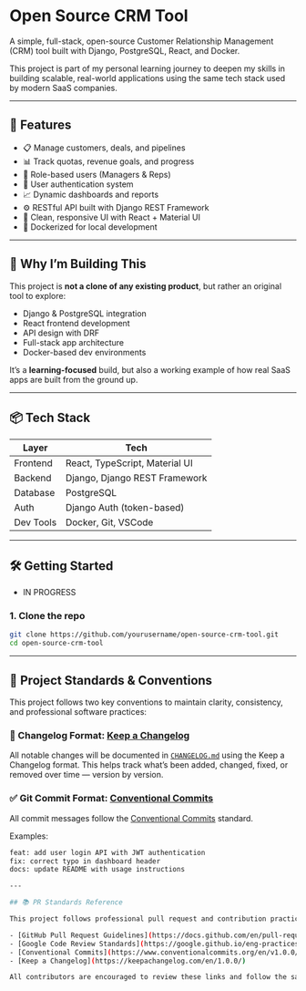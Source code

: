 # Open Source CRM Tool

A simple, full-stack, open-source Customer Relationship Management (CRM) tool built with Django, PostgreSQL, React, and Docker.

This project is part of my personal learning journey to deepen my skills in building scalable, real-world applications using the same tech stack used by modern SaaS companies.

---

## 🚀 Features

- 📋 Manage customers, deals, and pipelines
- 📊 Track quotas, revenue goals, and progress
- 👥 Role-based users (Managers & Reps)
- 🔐 User authentication system
- 📈 Dynamic dashboards and reports
- ⚙️ RESTful API built with Django REST Framework
- 🎨 Clean, responsive UI with React + Material UI
- 🐳 Dockerized for local development

---

## 🧠 Why I’m Building This

This project is **not a clone of any existing product**, but rather an original tool to explore:
- Django & PostgreSQL integration
- React frontend development
- API design with DRF
- Full-stack app architecture
- Docker-based dev environments

It’s a **learning-focused** build, but also a working example of how real SaaS apps are built from the ground up.

---

## 📦 Tech Stack

| Layer         | Tech                          |
|---------------|-------------------------------|
| Frontend      | React, TypeScript, Material UI |
| Backend       | Django, Django REST Framework |
| Database      | PostgreSQL                    |
| Auth          | Django Auth (token-based)     |
| Dev Tools     | Docker, Git, VSCode           |

---

## 🛠️ Getting Started

- IN PROGRESS

### 1. Clone the repo

```bash
git clone https://github.com/yourusername/open-source-crm-tool.git
cd open-source-crm-tool
```

---

## 🧾 Project Standards & Conventions

This project follows two key conventions to maintain clarity, consistency, and professional software practices:

### 📄 Changelog Format: [Keep a Changelog](https://keepachangelog.com/en/1.0.0/)
All notable changes will be documented in [`CHANGELOG.md`](./CHANGELOG.md) using the Keep a Changelog format.
This helps track what’s been added, changed, fixed, or removed over time — version by version.

### ✅ Git Commit Format: [Conventional Commits](https://www.conventionalcommits.org/en/v1.0.0/)
All commit messages follow the [Conventional Commits](https://www.conventionalcommits.org/en/v1.0.0/) standard.

Examples:
```bash
feat: add user login API with JWT authentication
fix: correct typo in dashboard header
docs: update README with usage instructions

---

## 📚 PR Standards Reference

This project follows professional pull request and contribution practices modeled after:

- [GitHub Pull Request Guidelines](https://docs.github.com/en/pull-requests)
- [Google Code Review Standards](https://google.github.io/eng-practices/review/)
- [Conventional Commits](https://www.conventionalcommits.org/en/v1.0.0/)
- [Keep a Changelog](https://keepachangelog.com/en/1.0.0/)

All contributors are encouraged to review these links and follow the same level of professionalism and clarity in their pull requests.
